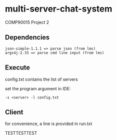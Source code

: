 # multi-server-chat-system
COMP90015 Project 2


## Dependencies
```
json-simple-1.1.1 => parse json (from lms)
args4j-2.33 => parse cmd line input (from lms)
```

## Execute
config.txt contains the list of servers

set the program argument in IDE:
```
-s <server> -l config.txt
```

## Client
for convenience, a line is provided in run.txt


TESTTESTTEST